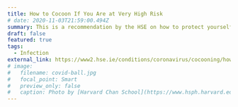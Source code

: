 ```yaml
---
title: How to Cocoon If You Are at Very High Risk
# date: 2020-11-03T21:59:00.494Z
summary: This is a recommendation by the HSE on how to protect yourself for the vunerable in our society.
draft: false
featured: true
tags:
  - Infection
external_link: https://www2.hse.ie/conditions/coronavirus/cocooning/how-to.html
# image:
#   filename: covid-ball.jpg
#   focal_point: Smart
#   preview_only: false
#   caption: Photo by [Harvard Chan School](https://www.hsph.harvard.edu/news/features/coronavirus-wuhan-china-lipsitch/)
---
```

